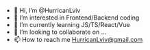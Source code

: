 - 👋 Hi, I’m @HurricanLviv
- 👀 I’m interested in Frontend/Backend coding
- 🌱 I’m currently learning JS/TS/React/Vue
- 💞️ I’m looking to collaborate on ...
- 📫 How to reach me HurricanLviv@gmail.com

<!---
HurricanLviv/HurricanLviv is a ✨ special ✨ repository because its `README.md` (this file) appears on your GitHub profile.
You can click the Preview link to take a look at your changes.
--->
